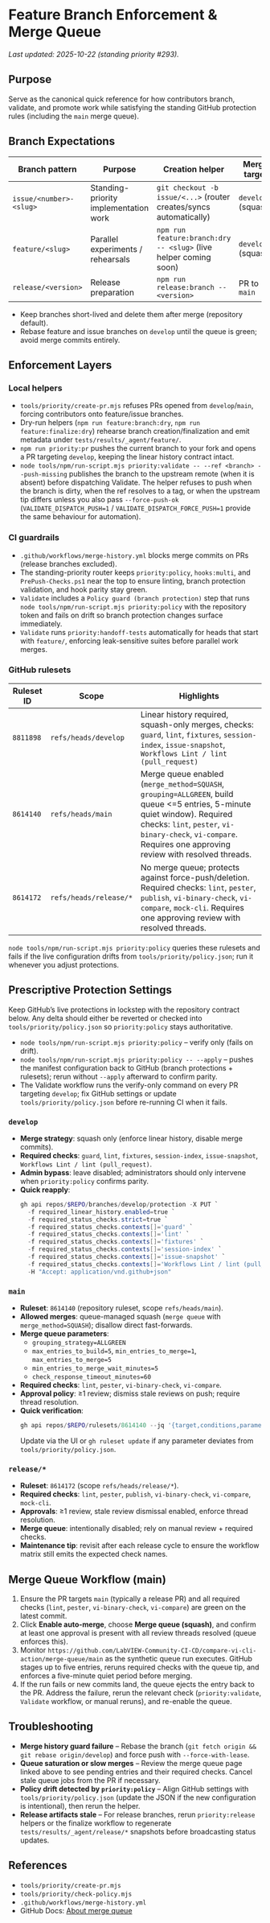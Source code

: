 <!-- markdownlint-disable-next-line MD041 -->
# Feature Branch Enforcement & Merge Queue

_Last updated: 2025-10-22 (standing priority #293)._ 

## Purpose

Serve as the canonical quick reference for how contributors branch, validate, and promote work while satisfying the
standing GitHub protection rules (including the `main` merge queue).

## Branch Expectations

| Branch pattern            | Purpose                               | Creation helper                                                 | Merge target |
|---------------------------|---------------------------------------|-----------------------------------------------------------------|--------------|
| `issue/<number>-<slug>`   | Standing-priority implementation work | `git checkout -b issue/<...>` (router creates/syncs automatically) | `develop` (squash) |
| `feature/<slug>`          | Parallel experiments / rehearsals     | `npm run feature:branch:dry -- <slug>` (live helper coming soon) | `develop` (squash) |
| `release/<version>`       | Release preparation                   | `npm run release:branch -- <version>`                            | PR to `main` |

- Keep branches short-lived and delete them after merge (repository default).
- Rebase feature and issue branches on `develop` until the queue is green; avoid merge commits entirely.

## Enforcement Layers

### Local helpers
- `tools/priority/create-pr.mjs` refuses PRs opened from `develop`/`main`, forcing contributors onto feature/issue
  branches.
- Dry-run helpers (`npm run feature:branch:dry`, `npm run feature:finalize:dry`) rehearse branch creation/finalization
  and emit metadata under `tests/results/_agent/feature/`.
- `npm run priority:pr` pushes the current branch to your fork and opens a PR targeting `develop`, keeping the linear
  history contract intact.
- `node tools/npm/run-script.mjs priority:validate -- --ref <branch> --push-missing` publishes the branch to the
  upstream remote (when it is absent) before dispatching Validate. The helper refuses to push when the branch is dirty,
  when the ref resolves to a tag, or when the upstream tip differs unless you also pass `--force-push-ok`
  (`VALIDATE_DISPATCH_PUSH=1` / `VALIDATE_DISPATCH_FORCE_PUSH=1` provide the same behaviour for automation).

### CI guardrails
- `.github/workflows/merge-history.yml` blocks merge commits on PRs (release branches excluded).
- The standing-priority router keeps `priority:policy`, `hooks:multi`, and `PrePush-Checks.ps1` near the top to ensure
  linting, branch protection validation, and hook parity stay green.
- `Validate` includes a `Policy guard (branch protection)` step that runs `node tools/npm/run-script.mjs priority:policy`
  with the repository token and fails on drift so branch protection changes surface immediately.
- `Validate` runs `priority:handoff-tests` automatically for heads that start with `feature/`, enforcing leak-sensitive
  suites before parallel work merges.

### GitHub rulesets
| Ruleset ID | Scope                | Highlights                                                                                   |
|------------|----------------------|----------------------------------------------------------------------------------------------|
| `8811898`  | `refs/heads/develop` | Linear history required, squash-only merges, checks: `guard`, `lint`, `fixtures`, `session-index`, `issue-snapshot`, `Workflows Lint / lint (pull_request)` |
| `8614140`  | `refs/heads/main`    | Merge queue enabled (`merge_method=SQUASH`, `grouping=ALLGREEN`, build queue <=5 entries, 5-minute quiet window). Required checks: `lint`, `pester`, `vi-binary-check`, `vi-compare`. Requires one approving review with resolved threads. |
| `8614172`  | `refs/heads/release/*` | No merge queue; protects against force-push/deletion. Required checks: `lint`, `pester`, `publish`, `vi-binary-check`, `vi-compare`, `mock-cli`. Requires one approving review with resolved threads. |

`node tools/npm/run-script.mjs priority:policy` queries these rulesets and fails if the live configuration drifts from
`tools/priority/policy.json`; run it whenever you adjust protections.

## Prescriptive Protection Settings

Keep GitHub’s live protections in lockstep with the repository contract below. Any delta should either be reverted or
checked into `tools/priority/policy.json` so `priority:policy` stays authoritative.

- `node tools/npm/run-script.mjs priority:policy` – verify only (fails on drift).
- `node tools/npm/run-script.mjs priority:policy -- --apply` – pushes the manifest configuration back to GitHub (branch
  protections + rulesets); rerun without `--apply` afterward to confirm parity.
- The Validate workflow runs the verify-only command on every PR targeting `develop`; fix GitHub settings or update
  `tools/priority/policy.json` before re-running CI when it fails.

### `develop`
- **Merge strategy**: squash only (enforce linear history, disable merge commits).
- **Required checks**: `guard`, `lint`, `fixtures`, `session-index`, `issue-snapshot`,
  `Workflows Lint / lint (pull_request)`.
- **Admin bypass**: leave disabled; administrators should only intervene when `priority:policy` confirms parity.
- **Quick reapply**:
  ```powershell
  gh api repos/$REPO/branches/develop/protection -X PUT `
    -f required_linear_history.enabled=true `
    -f required_status_checks.strict=true `
    -f required_status_checks.contexts[]='guard' `
    -f required_status_checks.contexts[]='lint' `
    -f required_status_checks.contexts[]='fixtures' `
    -f required_status_checks.contexts[]='session-index' `
    -f required_status_checks.contexts[]='issue-snapshot' `
    -f required_status_checks.contexts[]='Workflows Lint / lint (pull_request)' `
    -H "Accept: application/vnd.github+json"
  ```

### `main`
- **Ruleset**: `8614140` (repository ruleset, scope `refs/heads/main`).
- **Allowed merges**: queue-managed squash (`merge queue` with `merge_method=SQUASH`); disallow direct fast-forwards.
- **Merge queue parameters**:
  - `grouping_strategy=ALLGREEN`
  - `max_entries_to_build=5`, `min_entries_to_merge=1`, `max_entries_to_merge=5`
  - `min_entries_to_merge_wait_minutes=5`
  - `check_response_timeout_minutes=60`
- **Required checks**: `lint`, `pester`, `vi-binary-check`, `vi-compare`.
- **Approval policy**: ≥1 review; dismiss stale reviews on push; require thread resolution.
- **Quick verification**:
  ```powershell
  gh api repos/$REPO/rulesets/8614140 --jq '{target,conditions,parameters: [.rules[]|{type,parameters}]}'
  ```
  Update via the UI or `gh ruleset update` if any parameter deviates from `tools/priority/policy.json`.

### `release/*`
- **Ruleset**: `8614172` (scope `refs/heads/release/*`).
- **Required checks**: `lint`, `pester`, `publish`, `vi-binary-check`, `vi-compare`, `mock-cli`.
- **Approvals**: ≥1 review, stale review dismissal enabled, enforce thread resolution.
- **Merge queue**: intentionally disabled; rely on manual review + required checks.
- **Maintenance tip**: revisit after each release cycle to ensure the workflow matrix still emits the expected check
  names.

## Merge Queue Workflow (main)
1. Ensure the PR targets `main` (typically a release PR) and all required checks (`lint`, `pester`, `vi-binary-check`,
   `vi-compare`) are green on the latest commit.
2. Click **Enable auto-merge**, choose **Merge queue (squash)**, and confirm at least one approval is present with all
   review threads resolved (queue enforces this).
3. Monitor `https://github.com/LabVIEW-Community-CI-CD/compare-vi-cli-action/merge-queue/main` as the synthetic queue
   run executes. GitHub stages up to five entries, reruns required checks with the queue tip, and enforces a
   five-minute quiet period before merging.
4. If the run fails or new commits land, the queue ejects the entry back to the PR. Address the failure, rerun the
   relevant check (`priority:validate`, `Validate` workflow, or manual reruns), and re-enable the queue.

## Troubleshooting
- **Merge history guard failure** – Rebase the branch (`git fetch origin && git rebase origin/develop`) and force push
  with `--force-with-lease`.
- **Queue saturation or slow merges** – Review the merge queue page linked above to see pending entries and their
  required checks. Cancel stale queue jobs from the PR if necessary.
- **Policy drift detected by `priority:policy`** – Align GitHub settings with `tools/priority/policy.json` (update the
  JSON if the new configuration is intentional), then rerun the helper.
- **Release artifacts stale** – For release branches, rerun `priority:release` helpers or the finalize workflow to
  regenerate `tests/results/_agent/release/*` snapshots before broadcasting status updates.

## References
- `tools/priority/create-pr.mjs`
- `tools/priority/check-policy.mjs`
- `.github/workflows/merge-history.yml`
- GitHub Docs: [About merge queue](https://docs.github.com/en/repositories/configuring-branches-and-merges-in-your-repository/about-merge-queue)
